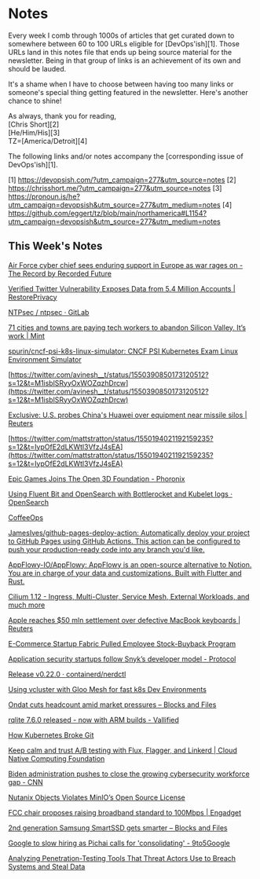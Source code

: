 # Notes

Every week I comb through 1000s of articles that get curated down to somewhere between 60 to 100 URLs eligible for [DevOps'ish][1]. Those URLs land in this notes file that ends up being source material for the newsletter. Being in that group of links is an achievement of its own and should be lauded.

It's a shame when I have to choose between having too many links or someone's special thing getting featured in the newsletter. Here's another chance to shine!

As always, thank you for reading,  
[Chris Short][2]  
[He/Him/His][3]  
TZ=[America/Detroit][4]

The following links and/or notes accompany the [corresponding issue of DevOps'ish][1].

[1] https://devopsish.com/?utm_campaign=277&utm_source=notes
[2] https://chrisshort.me/?utm_campaign=277&utm_source=notes
[3] https://pronoun.is/he?utm_campaign=devopsish&utm_source=277&utm_medium=notes
[4] https://github.com/eggert/tz/blob/main/northamerica#L1154?utm_campaign=devopsish&utm_source=277&utm_medium=notes

## This Week's Notes

[Air Force cyber chief sees enduring support in Europe as war rages on - The Record by Recorded Future](https://therecord.media/air-force-cyber-chief-sees-enduring-support-in-europe-as-war-rages-on/)

[Verified Twitter Vulnerability Exposes Data from 5.4 Million Accounts | RestorePrivacy](https://restoreprivacy.com/twitter-vulnerability-exposes-5-million-accounts/)

[NTPsec / ntpsec · GitLab](https://gitlab.com/NTPsec/ntpsec)

[71 cities and towns are paying tech workers to abandon Silicon Valley. It’s work | Mint](https://www.livemint.com/industry/human-resource/71-cities-and-towns-are-paying-tech-workers-to-abandon-silicon-valley-it-s-work-11657984562179.html)

[spurin/cncf-psi-k8s-linux-simulator: CNCF PSI Kubernetes Exam Linux Environment Simulator](https://github.com/spurin/cncf-psi-k8s-linux-simulator)

[https://twitter.com/avinesh__t/status/1550390850173120512?s=12&t=M1isblSRyyOxWOZqzhDrcw](https://twitter.com/avinesh__t/status/1550390850173120512?s=12&t=M1isblSRyyOxWOZqzhDrcw)

[Exclusive: U.S. probes China's Huawei over equipment near missile silos | Reuters](https://www.reuters.com/world/us/exclusive-us-probes-chinas-huawei-over-equipment-near-missile-silos-2022-07-21/)

[https://twitter.com/mattstratton/status/1550194021192159235?s=12&t=IypOfE2dLKWtl3VfzJ4sEA](https://twitter.com/mattstratton/status/1550194021192159235?s=12&t=IypOfE2dLKWtl3VfzJ4sEA)

[Epic Games Joins The Open 3D Foundation - Phoronix](https://www.phoronix.com/news/Epic-Games-Joins-Open-3D)

[Using Fluent Bit and OpenSearch with Bottlerocket and Kubelet logs · OpenSearch](https://opensearch.org/blog/technical-post/2022/07/bottlerocket-k8s-fluent-bit/)

[CoffeeOps](http://www.coffeeops.org/)

[JamesIves/github-pages-deploy-action: Automatically deploy your project to GitHub Pages using GitHub Actions. This action can be configured to push your production-ready code into any branch you'd like.](https://github.com/JamesIves/github-pages-deploy-action)

[AppFlowy-IO/AppFlowy: AppFlowy is an open-source alternative to Notion. You are in charge of your data and customizations. Built with Flutter and Rust.](https://github.com/AppFlowy-IO/AppFlowy)

[Cilium 1.12 - Ingress, Multi-Cluster, Service Mesh, External Workloads, and much more](https://isovalent.com/blog/post/cilium-release-112/)

[Apple reaches $50 mln settlement over defective MacBook keyboards | Reuters](https://www.reuters.com/legal/litigation/apple-reaches-50-mln-settlement-over-defective-macbook-keyboards-2022-07-19/)

[E-Commerce Startup Fabric Pulled Employee Stock-Buyback Program](https://www.businessinsider.com/e-commerce-startup-fabric-pulled-employee-stock-buyback-program-2022-7)

[Application security startups follow Snyk’s developer model - Protocol](https://www.protocol.com/enterprise/application-security-startups-developer-snyk)

[Release v0.22.0 · containerd/nerdctl](https://github.com/containerd/nerdctl/releases/tag/v0.22.0)

[Using vcluster with Gloo Mesh for fast k8s Dev Environments](https://loft.sh/blog/development-environments-with-vcluster-a/)

[Ondat cuts headcount amid market pressures – Blocks and Files](https://blocksandfiles.com/2022/07/18/ondat-layoffs/)

[rqlite 7.6.0 released - now with ARM builds - Vallified](https://www.philipotoole.com/rqlite-7-6-0-released/)

[How Kubernetes Broke Git](https://matt-rickard.com/how-kubernetes-broke-git/)

[Keep calm and trust A/B testing with Flux, Flagger, and Linkerd | Cloud Native Computing Foundation](https://www.cncf.io/blog/2022/07/21/keep-calm-and-trust-a-b-testing-with-flux-flagger-and-linkerd/)

[Biden administration pushes to close the growing cybersecurity workforce gap - CNN](https://www.cnn.com/2022/07/19/tech/biden-cyber-workforce-gap/index.html)

[Nutanix Objects Violates MinIO’s Open Source License](https://blog.min.io/nutanix-objects-violates-minios-open-source-license/)

[FCC chair proposes raising broadband standard to 100Mbps | Engadget](https://www.engadget.com/fcc-chairwoman-proposes-100mbps-broadband-standard-181617127.html)

[2nd generation Samsung SmartSSD gets smarter – Blocks and Files](https://blocksandfiles.com/2022/07/21/gen-2-samsung-smartssd-gets-smarter/)

[Google to slow hiring as Pichai calls for 'consolidating' - 9to5Google](https://9to5google.com/2022/07/20/google-hiring-slow-down/)

[Analyzing Penetration-Testing Tools That Threat Actors Use to Breach Systems and Steal Data](https://www.trendmicro.com/en_us/research/22/g/analyzing-penetration-testing-tools-that-threat-actors-use-to-br.html)

